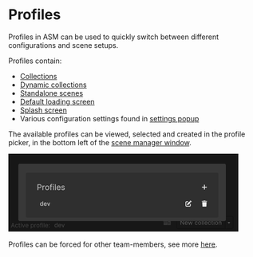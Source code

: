 # Profiles

Profiles in ASM can be used to quickly switch between different configurations and scene setups.

Profiles contain:
* [Collections](Scene%20collections.md)
* [Dynamic collections](Scene%20manager%20window.md#dynamic-collections-and-scenes)
* [Standalone scenes](Standalone%20scenes.md)
* [Default loading screen](Scene%20manager%20window.md#scene-loading-page)
* [Splash screen](Scene%20manager%20window.md#startup-page)
* Various configuration settings found in [settings popup](Scene%20manager%20window.md#settings-popup)

The available profiles can be viewed, selected and created in the profile picker, in the bottom left of the [scene manager window](Scene%20manager%20window.md#footer).

![](../image/profile-popup.png)

Profiles can be forced for other team-members, see more [here](Scene%20manager%20window.md#editor-page).
